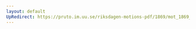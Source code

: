 ```yaml
---
layout: default
UpRedirect: https://pruto.im.uu.se/riksdagen-motions-pdf/1869/mot_1869__ak__275/mot_1869__ak__275-003.pdf
---
```

